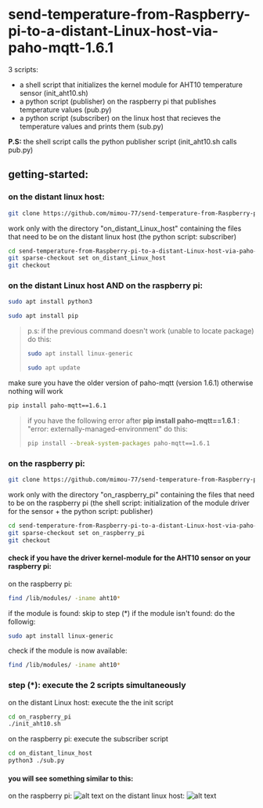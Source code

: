 # send-temperature-from-Raspberry-pi-to-a-distant-Linux-host-via-paho-mqtt-1.6.1
3 scripts:
* a shell script that initializes the kernel module for AHT10 temperature sensor (init_aht10.sh)
* a python script (publisher) on the raspberry pi that publishes temperature values (pub.py)
* a python script (subscriber) on the linux host that recieves the temperature values and prints them (sub.py)
  
**P.S:** the shell script calls the python publisher script (init_aht10.sh calls pub.py)
## getting-started:

### on the distant linux host:
```bash
git clone https://github.com/mimou-77/send-temperature-from-Raspberry-pi-to-a-distant-Linux-host-via-paho-mqtt.git
```
work only with the directory "on_distant_Linux_host" containing the files that need to be on the distant linux host (the python script: subscriber)
```bash
cd send-temperature-from-Raspberry-pi-to-a-distant-Linux-host-via-paho-mqtt
git sparse-checkout set on_distant_Linux_host
git checkout
```
### on the distant Linux host AND on the raspberry pi:
```bash
sudo apt install python3
```
```bash
sudo apt install pip
```
> p.s: if the previous command doesn't work (unable to locate package) do this:
> ```bash
> sudo apt install linux-generic
> ```
> ```bash
> sudo apt update
> ```
make sure you have the older version of paho-mqtt (version 1.6.1) otherwise nothing will work
```bash
pip install paho-mqtt==1.6.1
```
> if you have the following error after **pip install paho-mqtt==1.6.1** : "error: externally-managed-environment" do this:
> ```bash
> pip install --break-system-packages paho-mqtt==1.6.1
> ```
### on the raspberry pi:
```bash
git clone https://github.com/mimou-77/send-temperature-from-Raspberry-pi-to-a-distant-Linux-host-via-paho-mqtt.git
```
work only with the directory "on_raspberry_pi" containing the files that need to be on the raspberry pi (the shell script: initialization of the module driver for the sensor + the python script: publisher)
```bash
cd send-temperature-from-Raspberry-pi-to-a-distant-Linux-host-via-paho-mqtt
git sparse-checkout set on_raspberry_pi
git checkout
```
#### check if you have the driver kernel-module for the AHT10 sensor on your raspberry pi:
on the raspberry pi:
```bash
find /lib/modules/ -iname aht10*
```
if the module is found: skip to step (*)
if the module isn't found: do the followig:
```bash
sudo apt install linux-generic
```
check if the module is now available:
```bash
find /lib/modules/ -iname aht10*
```
### step (*): execute the 2 scripts simultaneously 
on the distant Linux host: execute the the init script
```bash
cd on_raspberry_pi
./init_aht10.sh
```
on the raspberry pi: execute the subscriber script
```bash
cd on_distant_linux_host
python3 ./sub.py
```
#### you will see something similar to this:
on the raspberry pi:
![alt text](https://github.com/...)
on the distant linux host:
![alt text](https://github.com/...)

